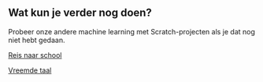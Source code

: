 ## Wat kun je verder nog doen?

Probeer onze andere machine learning met Scratch-projecten als je dat nog niet hebt gedaan.

[Reis naar school](https://projects.raspberrypi.org/en/projects/journey-to-school)

[Vreemde taal](https://projects.raspberrypi.org/en/projects/alien-language)